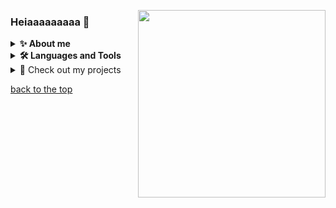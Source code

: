 <a href="https://tiril.tech/"><img align=right width=300 src="https://media.giphy.com/media/owRSsSHHoVYFa/giphy.gif?cid=ecf05e477x1o2s4g00redce35drg48yvpvs978mo68jxnlpl&ep=v1_gifs_related&rid=giphy.gif&ct=g"></a>
### Heiaaaaaaaaa 👋
<details>
  <summary><b>✨ About me</b></summary>
  <br>
  Let's just be real...
  I am a <b>huge fucking nerd</b> who <b>loves</b> everything <b>data and cybersecurity</b> 🤓
  
  As a developer and ethical hacker I have learned that documentation and clean coding is an important part of keeping my work structured. 
  It's easier to maintain and to be efficient when everything looks sharp 😎✨
  
  What I contribute with in a work enviroment:
  - Hard worker 🛠️
  - Always aiming to improve 🤔
  - Sparkling energy ✨
  - Constant learner 📖
  - Reliable ✔️
</details>

<details>
  <summary><b>🛠️ Languages and Tools</b></summary>
  <br>
  <p>
    <a href="https://www.python.org/" target=_blank><img       src="https://raw.githubusercontent.com/bablubambal/All_logo_and_pictures/1ac69ce5fbc389725f16f989fa53c62d6e1b4883/programming%20languages/python.svg" width=40 height=40>
    <a href="https://cplusplus.com/" target=_blank><img src="https://raw.githubusercontent.com/bablubambal/All_logo_and_pictures/1ac69ce5fbc389725f16f989fa53c62d6e1b4883/programming%20languages/c%2B%2B.svg" width=40 height=40>
    <a href="https://www.java.com/en/" target=_blank><img src="https://raw.githubusercontent.com/bablubambal/All_logo_and_pictures/1ac69ce5fbc389725f16f989fa53c62d6e1b4883/programming%20languages/java.svg" width=40 height=40>
    <a href="https://www.javascript.com/" target=_blank><img src="https://raw.githubusercontent.com/bablubambal/All_logo_and_pictures/1ac69ce5fbc389725f16f989fa53c62d6e1b4883/programming%20languages/javascript.svg" width=40 height=40>
    <a href="https://code.visualstudio.com/" target=_blank><img src="https://raw.githubusercontent.com/bablubambal/All_logo_and_pictures/62487087dc4f4f5efee637addbc67a16dd374bf6/text%20editors/vscode.svg" width=40 height=40>
    <a href="https://developer.mozilla.org/en-US/docs/Web/HTML" target=_blank><img src="https://raw.githubusercontent.com/bablubambal/All_logo_and_pictures/1ac69ce5fbc389725f16f989fa53c62d6e1b4883/social%20icons/html5.svg" width=40 height=40>
    <a href="https://developer.mozilla.org/en-US/docs/Web/CSS" target=_blank><img src="https://raw.githubusercontent.com/bablubambal/All_logo_and_pictures/1ac69ce5fbc389725f16f989fa53c62d6e1b4883/social%20icons/css3.svg" width=40 height=40>
    <a href="https://react.dev/" target=_blank><img src="https://github.com/bablubambal/All_logo_and_pictures/blob/main/frameworks/react.svg" width=40 height=40>
    <a href="https://flask.palletsprojects.com/en/3.0.x/" target=_blank><img src="https://github.com/bablubambal/All_logo_and_pictures/blob/main/frameworks/flask.svg" width=40 height=40>
    <a href="https://www.docker.com/" target=_blank><img src="https://github.com/bablubambal/All_logo_and_pictures/blob/main/cloud/docker.svg" width=40 height=40>
    <a href="https://github.com/" target=_blank><img src="https://github.com/bablubambal/All_logo_and_pictures/blob/main/cloud/github.svg" width=40 height=40>
    <a href="https://www.postgresql.org/" target=_blank><img src="https://github.com/bablubambal/All_logo_and_pictures/blob/main/databases/postgresql.svg" width=40 height=40>
    <a href="https://www.jetbrains.com/pycharm/" target=_blank><img src="https://github.com/bablubambal/All_logo_and_pictures/blob/main/ides/pycharm.svg" width=40 height=40>
    <a href="https://www.jetbrains.com/idea/" target=_blank><img src="https://github.com/bablubambal/All_logo_and_pictures/blob/main/ides/intellij.svg" width=40 height=40>
    <a href="https://git-scm.com/" target=_blank><img src="https://github.com/bablubambal/All_logo_and_pictures/blob/main/others/git.svg" width=40 height=40>
    <a href="https://www.gnu.org/software/bash/" target=_blank><img src="https://github.com/bablubambal/All_logo_and_pictures/blob/main/programming%20languages/bash.svg" width=40 height=40>
    <a href="https://en.wikipedia.org/wiki/C_Sharp_(programming_language)" target=_blank><img src="https://github.com/bablubambal/All_logo_and_pictures/blob/main/programming%20languages/c%23.svg" width=40 height=40>
    <a href="https://www.linux.org/" target=_blank><img src="https://github.com/bablubambal/All_logo_and_pictures/blob/main/social%20icons/linux.svg" width=40 height=40>
    <a href="https://ctf.hackthebox.com/user/profile/469819" target=_blank><img src="https://www.hackthebox.com/images/landingv3/mega-menu-logo-htb.svg" width=40 height=40>
    <a href="https://tryhackme.com/r/p/Tavy" target=_blank><img src="https://tryhackme-badges.s3.amazonaws.com/Tavy.png" alt="Tavyah TryHackMe Profile" /></a>  
  </p>
</details>
<details>
  <summary>🌈 Check out my projects</summary>
  <br>
  <p>
    You can read more of my upcoming projects at my <a href="https://tiril.tech/blog" target=_blank>blog</a>, if you like... Not forcing you! 🥶
    <a href="" target=_blank><img alt="" src="" width=100 height=40></a>
    <a href="" target=_blank><img alt="" src="" width=100 height=40></a>
    <a href="" target=_blank><img alt="" src="" width=100 height=40></a>
    <a href="" target=_blank><img alt="" src="" width=100 height=40></a>
    <a href="" target=_blank><img alt="" src="" width=100 height=40></a>
  </p>
</details>
      
[back to the top](#Heiaaaaaaaaa)
<!--
**Tavyah/tavyah** is a ✨ _special_ ✨ repository because its `README.md` (this file) appears on your GitHub profile.

Here are some ideas to get you started:

- 🔭 I’m currently working on ...
- 🌱 I’m currently learning ...
- 👯 I’m looking to collaborate on ...
- 🤔 I’m looking for help with ...
- 💬 Ask me about ...
- 📫 How to reach me: ...
- 😄 Pronouns: ...
- ⚡ Fun fact: ...
-->
